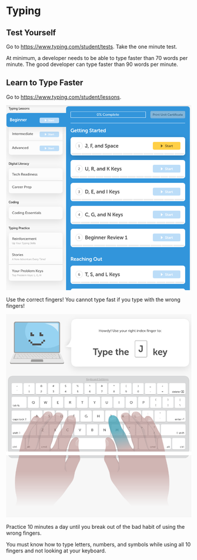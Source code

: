 # Typing

## Test Yourself

Go to https://www.typing.com/student/tests. Take the one minute test.

At minimum, a developer needs to be able to type faster than 70 words per minute. The good developer can type faster than 90 words per minute.

## Learn to Type Faster

Go to https://www.typing.com/student/lessons.

![](images/01.png)

Use the correct fingers! You cannot type fast if you type with the wrong fingers!

![](images/02.png)

Practice 10 minutes a day until you break out of the bad habit of using the wrong fingers.

You must know how to type letters, numbers, and symbols while using all 10 fingers and not looking at your keyboard.